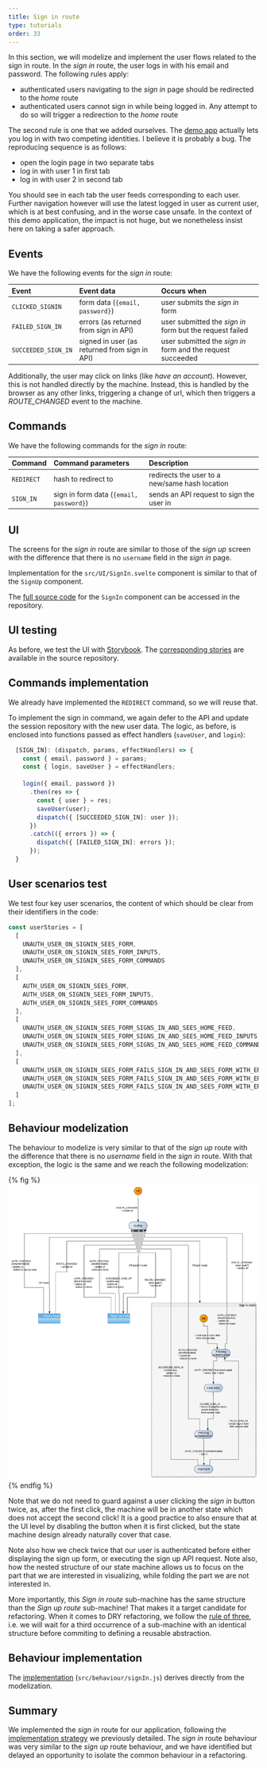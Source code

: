 ```yaml
---
title: Sign in route
type: tutorials
order: 33
---
```


In this section, we will modelize and implement the user flows related to the sign in route. In the *sign in* route, the user logs in with his email and password. The following rules apply:
- authenticated users navigating to the *sign in* page should be redirected to the *home* route
- authenticated users cannot sign in while being logged in. Any attempt to do so will trigger a redirection to the *home* route 

The second rule is one that we added ourselves. The [demo app](https://demo.realworld.io/#/) actually lets you log in with two competing identities. I believe it is probably a bug. The reproducing sequence is as follows:
- open the login page in two separate tabs
- log in with user 1 in first tab
- log in with user 2 in second tab

You should see in each tab the user feeds corresponding to each user. Further navigation however will use the latest logged in user as current user, which is at best confusing, and in the worse case unsafe. In the context of this demo application, the impact is not huge, but we nonetheless insist here on taking a safer approach. 

## Events
We have the following events for the *sign in* route:

| Event | Event data |Occurs when|
|:---|:---|:---|
| `CLICKED_SIGNIN`| form data (`{email, password}`)| user submits the *sign in* form| 
| `FAILED_SIGN_IN`| errors (as returned from sign in API)| user submitted the *sign in* form but the request failed|
| `SUCCEEDED_SIGN_IN`| signed in user (as returned from sign in API)| user submitted the *sign in* form and the request succeeded|

Additionally, the user may click on links (like *have an account*). However, this is not handled directly by the machine. Instead, this is handled by the browser as any other links, triggering a change of url, which then triggers a *ROUTE_CHANGED* event to the machine.

## Commands
We have the following commands for the *sign in* route:

| Command | Command parameters |Description|
|:---|:---|:---|
| `REDIRECT`| hash to redirect to| redirects the user to a new/same hash location| 
| `SIGN_IN`| sign in form data (`{email, password}`)| sends an API request to sign the user in|

## UI
The screens for the *sign in* route are similar to those of the *sign up* screen with the difference that there is no `username` field in the *sign in* page.

Implementation for the `src/UI/SignIn.svelte` component is similar to that of the `SignUp` component.

The [full source code](https://github.com/brucou/realworld-kingly-svelte/blob/with-sign-in-route/src/UI/SignIn.svelte) for the `SignIn` component can be accessed in the repository.

## UI testing
As before, we test the UI with [Storybook](https://storybook.js.org/). The [corresponding stories](https://github.com/brucou/realworld-kingly-svelte/blob/with-sign-in-route/stories/RealWorld.SignIn.stories.js) are available in the source repository.

## Commands implementation
We already have implemented the `REDIRECT` command, so we will reuse that. 

To implement the sign in command, we again defer to the API and update the session repository with the new user data. The logic, as before, is enclosed into functions passed as effect handlers (`saveUser`, and `login`):

```javascript
  [SIGN_IN]: (dispatch, params, effectHandlers) => {
    const { email, password } = params;
    const { login, saveUser } = effectHandlers;

    login({ email, password })
      .then(res => {
        const { user } = res;
        saveUser(user);
        dispatch({ [SUCCEEDED_SIGN_IN]: user });
      })
      .catch(({ errors }) => {
        dispatch({ [FAILED_SIGN_IN]: errors });
      });
  }
```

## User scenarios test
We test four key user scenarios, the content of which should be clear from their identifiers in the code:

```javascript
const userStories = [
  [
    UNAUTH_USER_ON_SIGNIN_SEES_FORM,
    UNAUTH_USER_ON_SIGNIN_SEES_FORM_INPUTS,
    UNAUTH_USER_ON_SIGNIN_SEES_FORM_COMMANDS
  ],
  [
    AUTH_USER_ON_SIGNIN_SEES_FORM,
    AUTH_USER_ON_SIGNIN_SEES_FORM_INPUTS,
    AUTH_USER_ON_SIGNIN_SEES_FORM_COMMANDS
  ],
  [
    UNAUTH_USER_ON_SIGNIN_SEES_FORM_SIGNS_IN_AND_SEES_HOME_FEED,
    UNAUTH_USER_ON_SIGNIN_SEES_FORM_SIGNS_IN_AND_SEES_HOME_FEED_INPUTS,
    UNAUTH_USER_ON_SIGNIN_SEES_FORM_SIGNS_IN_AND_SEES_HOME_FEED_COMMANDS
  ],
  [
    UNAUTH_USER_ON_SIGNIN_SEES_FORM_FAILS_SIGN_IN_AND_SEES_FORM_WITH_ERRORS,
    UNAUTH_USER_ON_SIGNIN_SEES_FORM_FAILS_SIGN_IN_AND_SEES_FORM_WITH_ERRORS_INPUTS,
    UNAUTH_USER_ON_SIGNIN_SEES_FORM_FAILS_SIGN_IN_AND_SEES_FORM_WITH_ERRORS_COMMANDS
  ]
];

```

## Behaviour modelization
The behaviour to modelize is very similar to that of the *sign up* route with the difference that there is no *username* field in the *sign in* route. With that exception, the logic is the same and we reach the following modelization: 

{% fig %}
![realworld-home-tag-filter](../../graphs/real-world/realworld-routing-signin.png)
{% endfig %}

Note that we do not need to guard against a user clicking the *sign in* button twice, as, after the first click, the machine will be in another state which does not accept the second click! It is a good practice to also ensure that at the UI level by disabling the button when it is first clicked, but the state machine design already naturally cover that case. 

Note also how we check twice that our user is authenticated before either displaying the sign up form, or executing the sign up API request. Note also, how the nested structure of our state machine allows us to focus on the part that we are interested in visualizing, while folding the part we are not interested in.

More importantly, this *Sign in route* sub-machine has the same structure than the *Sign up route* sub-machine! That makes it a target candidate for refactoring. When it comes to DRY refactoring, we follow the [rule of three](https://blog.codinghorror.com/rule-of-three/), i.e. we will wait for a third occurrence of a sub-machine with an identical structure before commiting to defining a reusable abstraction.

## Behaviour implementation 
The [implementation](https://github.com/brucou/realworld-kingly-svelte/blob/with-sign-in-route/src/behaviour/signIn.js) (`src/behaviour/signIn.js`) derives directly from the modelization. 

## Summary
We implemented the *sign in* route for our application, following the [implementation strategy](/real-world.html#Implementation-strategy) we previously detailed. The *sign in* route behaviour was very similar to the *sign up* route behaviour, and we have identified but delayed an opportunity to isolate the common behaviour in a refactoring.
